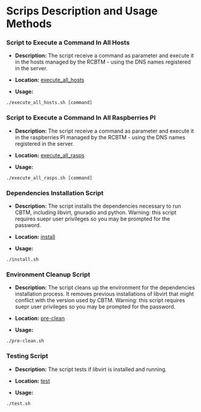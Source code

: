 # Scrips Description and Usage Methods  

### Script to Execute a Command In All Hosts  

* **Description:** The script receive a command as parameter and execute it in the hosts managed by the RCBTM - using the DNS names registered in the server.  

* **Location:** [execute_all_hosts](https://github.com/futebol-ufmg/RCBTM/blob/master/scripts/execute_all_hosts.sh)  

* **Usage:**  

```  
./execute_all_hosts.sh [command]  
```  

### Script to Execute a Command In All Raspberries PI   

* **Description:** The script receive a command as parameter and execute it in the raspberries PI managed by the RCBTM - using the DNS names registered in the server.  

* **Location:** [execute_all_rasps](https://github.com/futebol-ufmg/RCBTM/blob/master/scripts/execute_all_rasps.sh)  

* **Usage:**  

```  
./execute_all_rasps.sh [command]  
```  

### Dependencies Installation Script  

* **Description:** The script installs the dependencies necessary to run CBTM, including libvirt, gnuradio and python. Warning: this script requires suepr user privileges so you may be prompted for the password.

* **Location:** [install](https://github.com/futebol-ufmg/RCBTM/blob/master/scripts/install.sh)  

* **Usage:**  

```  
./install.sh  
```  

### Environment Cleanup Script  

* **Description:** The script cleans up the environment for the dependencies installation process. It removes previous installations of libvirt that might conflict with the version used by CBTM. Warning: this script requires suepr user privileges so you may be prompted for the password.

* **Location:** [pre-clean](https://github.com/futebol-ufmg/RCBTM/blob/master/scripts/pre-clean.sh)  

* **Usage:**  

```  
./pre-clean.sh  
```  

### Testing Script  

* **Description:** The script tests if libvirt is installed and running.

* **Location:** [test](https://github.com/futebol-ufmg/RCBTM/blob/master/scripts/test.sh)  

* **Usage:**  

```  
./test.sh  
```  

<!---

*In Construction*

### Prerequisites

In order to execute the RCBTM, the following softwares are needed: 

```
apt-get install python (version)
In Construction
```

### Installing

```
In Construction
```

## Running the tests

```
In Construction
```

## Deployment

In Construction

## Built With

* [In Construction](site: In Construction) - In Construction

## Contributing

In Construction

## License

This project is licensed under the MIT License - see the [LICENSE.md](LICENSE.md) file for details

## Acknowledgments

In Construction

-->
